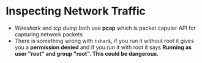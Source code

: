 # Inspecting Network Traffic

- *Wireshark* and *tcp dump* both use **pcap** which is packet caputer API for capturing network packets
- There is something wrong with `tshark`, if you run it without root it gives you a **permission denied** and if you run it with root it says **Running as user "root" and group "root". This could be dangerous.**
